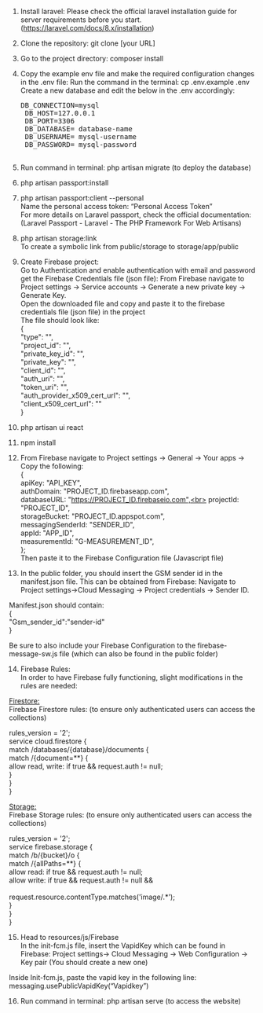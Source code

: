 <p >

1. Install laravel: Please check the official laravel installation guide for server requirements before you start. (https://laravel.com/docs/8.x/installation)

2. Clone the repository: git clone [your URL]

3. Go to the project directory: composer install

4. Copy the example env file and make the required configuration changes in the .env file:
    Run the command in the terminal: cp .env.example .env
    Create a new database <database-name> and edit the below in the .env accordingly: <br>
    <pre>DB_CONNECTION=mysql 
    DB_HOST=127.0.0.1 
    DB_PORT=3306 
    DB_DATABASE= database-name  
    DB_USERNAME= mysql-username 
    DB_PASSWORD= mysql-password 
    </pre>

5. Run command in terminal: php artisan migrate (to deploy the database)

6. php artisan passport:install

7. php artisan passport:client --personal <br>
Name the personal access token: “Personal Access Token” <br>
For more details on Laravel passport, check the official documentation:
 (Laravel Passport - Laravel - The PHP Framework For Web Artisans)

8. php artisan storage:link <br>
To create a symbolic link from public/storage to storage/app/public

9. Create Firebase project: <br>
Go to Authentication and enable authentication with email and password
 get the Firebase Credentials file (json file):
From Firebase navigate to Project settings -> Service accounts -> Generate a new private key -> Generate Key. <br>
Open the downloaded file and copy and paste it to the firebase credentials file (json file) in the project <br>
The file should look like: <br>
{ <br>
  "type": "", <br>
  "project_id": "", <br>
  "private_key_id": "", <br>
  "private_key": "", <br>
  "client_id": "", <br>
  "auth_uri": "", <br>
  "token_uri": "", <br>
  "auth_provider_x509_cert_url": "", <br>
  "client_x509_cert_url": "" <br>
} <br>

10. php artisan ui react

11. npm install 

12. From Firebase navigate to Project settings -> General -> Your apps -> Copy the following:<br>
{<br>
  apiKey: "API_KEY",<br>
  authDomain: "PROJECT_ID.firebaseapp.com",<br>
  databaseURL: "https://PROJECT_ID.firebaseio.com",<br>
  projectId: "PROJECT_ID",<br>
  storageBucket: "PROJECT_ID.appspot.com",<br>
  messagingSenderId: "SENDER_ID",<br>
  appId: "APP_ID",<br>
  measurementId: "G-MEASUREMENT_ID",<br>
};<br>
Then paste it to the Firebase Configuration file (Javascript file)

13. In the public folder, you should insert the GSM sender id in the  manifest.json file. This can be obtained from Firebase: Navigate to Project settings->Cloud Messaging -> Project credentials -> Sender ID. <br>

Manifest.json should contain: <br>
{ <br>
    "Gsm_sender_id":"sender-id" <br>
 } <br>

Be sure to also include your Firebase Configuration to the firebase-message-sw.js file (which can also be found in the public folder)

14. Firebase Rules: <br>
In order to have Firebase fully functioning, slight modifications in the rules are needed: <br>

<u>Firestore:</u> <br>
Firebase Firestore rules: (to ensure only authenticated users can access the collections) <br>

rules_version = '2'; <br>
service cloud.firestore { <br>
match /databases/{database}/documents { <br>
   		match /{document=**} { <br>
      			allow read, write: if true && request.auth != null; <br>
    		} <br>
  	} <br>
} <br>

<u>Storage:</u> <br>
Firebase Storage rules: (to ensure only authenticated users can access the collections) <br>

rules_version = '2'; <br>
service firebase.storage { <br>
match /b/{bucket}/o { <br>
   		match /{allPaths=**} { <br>
      			allow read: if true && request.auth != null; <br>
      			allow write: if true && request.auth != null && <br>             
request.resource.contentType.matches('image/.*'); <br>
    		} <br>
  	} <br>
} <br>

15. Head to resources/js/Firebase <br>
In the init-fcm.js file, insert the VapidKey which can be found in Firebase: Project settings-> Cloud Messaging -> Web Configuration -> Key pair (You should create a new one) <br>

Inside Init-fcm.js, paste the vapid key in the following line:  <br>
messaging.usePublicVapidKey(“Vapidkey”) <br>

16. Run command in terminal: php artisan serve (to access the website)

</p>




